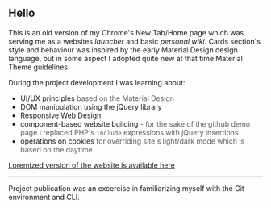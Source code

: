<h2>Hello</h2>
<p>
    This is an old version of my Chrome's New Tab/Home page which was serving me as a websites <i>launcher</i> and basic <i>personal wiki</i>. Cards section's style and behaviour was inspired by the early Material Design design language, but in some aspect I adopted quite new at that time Material Theme guidelines.
</p>
<p>
    During the project development I was learning about:
</p>
<ul>
    <li>UI/UX principles<span style="opacity: .7"> based on the Material Design</span></li>
    <li>DOM manipulation using the jQuery library</li>
    <li>Responsive Web Design</li>
    <li>component-based website building<span style="opacity: .7"> - for the sake of the github demo page I replaced PHP's <code>include</code> expressions with jQuery insertions</span></li>
    <li>operations on cookies<span style="opacity: .7"> for overriding site's light/dark mode which is based on the daytime</span></li>
</ul>
<a href="https://adrianszostek.github.io/sample-web-design-2019-1/">Loremized version of the website is available here</a>
<hr />
<p>
    Project publication was an excercise in familiarizing myself with the Git environment and CLI.
</p>